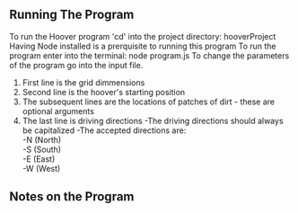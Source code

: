 
## Running The Program

To run the Hoover program 'cd' into the project directory: hooverProject
Having Node installed is a prerquisite to running this program
To run the program enter into the terminal: node program.js
To change the parameters of the program go into the input file. 
1. First line is the grid dimmensions
2. Second line is the hoover's starting position
3. The subsequent lines are the locations of patches of dirt - these are optional arguments
4. The last line is driving directions 
  -The driving directions should always be capitalized
  -The accepted directions are:<br/> 
    -N (North)<br/>
    -S (South)<br/>
    -E (East)<br/>
    -W (West)<br/>
    
## Notes on the Program 
 
